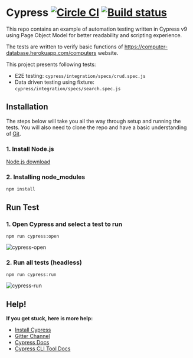 # Cypress [![Circle CI](https://circleci.com/gh/cypress-io/cypress-example-todomvc.svg?style=svg)](https://circleci.com/gh/cypress-io/cypress-example-todomvc) [![Build status](https://ci.appveyor.com/api/projects/status/6wjyoye82orkkyny/branch/master?svg=true)](https://ci.appveyor.com/project/cypress-io/cypress-example-todomvc/branch/master)

This repo contains an example of automation testing written in Cypress v9 using Page Object Model for better readability and scripting experience.

The tests are written to verify basic functions of https://computer-database.herokuapp.com/computers website.

This project presents following tests:
- E2E testing: `cypress/integration/specs/crud.spec.js`
- Data driven testing using fixture: `cypress/integration/specs/search.spec.js`

## Installation

The steps below will take you all the way through setup and running the tests. You will also need to clone the repo and have a basic understanding of [Git](https://en.wikipedia.org/wiki/Git).

### 1. Install Node.js

[Node.js download](https://nodejs.org/en/download/)

### 2. Installing node_modules
```npm install```

## Run Test

### 1. Open Cypress and select a test to run
```npm run cypress:open```

![cypress-open](https://user-images.githubusercontent.com/49904115/189499145-1d7104fa-6f0d-48e1-8467-7914e48fa862.gif)


### 2. Run all tests (headless)
```npm run cypress:run```

![cypress-run](https://user-images.githubusercontent.com/49904115/189499398-179543de-d5aa-411d-b8ba-3a4f74821e14.gif)


## Help!
**If you get stuck, here is more help:**

* [Install Cypress](https://docs.cypress.io/guides/getting-started/installing-cypress)
* [Gitter Channel](https://gitter.im/cypress-io/cypress)
* [Cypress Docs](https://on.cypress.io)
* [Cypress CLI Tool Docs](https://docs.cypress.io/guides/guides/command-line)
